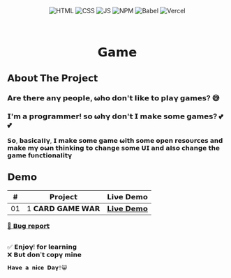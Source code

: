 <div align="center">
  
![HTML](https://img.shields.io/badge/HTML5-E34F26?style=for-the-badge&logo=html5&logoColor=white)
![CSS](https://img.shields.io/badge/CSS3-1572B6?style=for-the-badge&logo=css3&logoColor=white)
![JS](https://img.shields.io/badge/JavaScript-F7DF1E?style=for-the-badge&logo=javascript&logoColor=black)
![NPM](https://img.shields.io/badge/NPM-%23000000.svg?style=for-the-badge&logo=npm&logoColor=white)
![Babel](https://img.shields.io/badge/Babel-F9DC3e?style=for-the-badge&logo=babel&logoColor=black)
![Vercel](https://img.shields.io/badge/Vercel-000000?style=for-the-badge&logo=vercel&logoColor=white)
  
</div>
<br/>

<div align="center">
  <h1 align="center">𝗚𝗮𝗺𝗲</h1>
</div>

## 𝝖𝗯𝝾𝞄𝘁 𝗧𝗵𝗲 𝗣𝗿𝝾𝗷𝗲𝗰𝘁
<h3>𝗔𝗿𝗲 𝘁𝗵𝗲𝗿𝗲 𝗮𝗻𝝲 𝗽𝗲𝗼𝗽𝝞𝗲, 𝞈𝗵𝗼 𝗱𝗼𝗻'𝘁 𝝞𝗶𝗸𝗲 𝘁𝗼 𝗽𝝞𝗮𝝲 𝗴𝗮𝗺𝗲𝘀? 😅</h3> 
<h3>𝗜'𝗺 𝗮 𝗽𝗿𝗼𝗴𝗿𝗮𝗺𝗺𝗲𝗿! 𝘀𝗼 𝞈𝗵𝝲 𝗱𝗼𝗻'𝘁 𝗜 𝗺𝗮𝗸𝗲 𝘀𝗼𝗺𝗲 𝗴𝗮𝗺𝗲𝘀? 💕💕</h3>
𝗦𝗼, 𝗯𝗮𝘀𝗶𝗰𝗮𝝞𝝞𝝲, 𝗜 𝗺𝗮𝗸𝗲 𝘀𝗼𝗺𝗲 𝗴𝗮𝗺𝗲 𝞈𝗶𝘁𝗵 𝘀𝗼𝗺𝗲 𝗼𝗽𝗲𝗻 𝗿𝗲𝘀𝗼𝞄𝗿𝗰𝗲𝘀 𝗮𝗻𝗱 𝗺𝗮𝗸𝗲 𝗺𝝲 𝗼𝞈𝗻 𝘁𝗵𝗶𝗻𝗸𝗶𝗻𝗴 𝘁𝗼 𝗰𝗵𝗮𝗻𝗴𝗲 𝘀𝗼𝗺𝗲 𝗨𝗜 𝗮𝗻𝗱 𝗮𝝞𝘀𝗼 𝗰𝗵𝗮𝗻𝗴𝗲 𝘁𝗵𝗲 𝗴𝗮𝗺𝗲 𝗳𝞄𝗻𝗰𝘁𝗶𝗼𝗻𝗮𝝞𝗶𝘁𝝲

## 𝗗𝗲𝗺𝗼
|  #  | 𝗣𝗿𝗼𝗷𝗲𝗰𝘁                                                                                                                     | 𝗟𝗶𝝼𝗲 𝗗𝗲𝗺𝗼                                                                         |
| :-: | --------------------------------------------------------------------------------------------------------------------------- | --------------------------------------------------------------------------------- |
| 01  | 1 𝗖𝗔𝗥𝗗 𝗚𝗔𝗠𝗘 𝗪𝗔𝗥                            | [𝗟𝗶𝝼𝗲 𝗗𝗲𝗺𝗼](https://card-game-war-phoenix46.netlify.app/)               |


<a href="https://github.com/pH0enix46/ALL---GAME-PROJECTS">🐛 𝗕𝞄𝗴 𝗿𝗲𝗽𝝾𝗿𝘁</a>

<br/>
✅ 𝗘𝗻𝗷𝝾𝝲! 𝗳𝝾𝗿 𝗹𝗲𝗮𝗿𝗻𝗶𝗻𝗴 
<br/>
❌ 𝗕𝞄𝘁 𝗱𝝾𝗻'𝘁 𝗰𝝾𝗽𝝲 𝗺𝗶𝗻𝗲

```
𝗛𝗮𝝼𝗲 𝗮 𝗻𝗶𝗰𝗲 𝗗𝗮𝝲!😸
```
